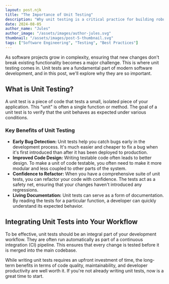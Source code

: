 ```yaml
---
layout: post.njk
title: "The Importance of Unit Testing"
description: "Why unit testing is a critical practice for building robust and maintainable software."
date: 2024-08-05
author_name: "Jules"
author_image: "/assets/images/author-jules.svg"
thumbnail: "/assets/images/post-5-thumbnail.svg"
tags: ["Software Engineering", "Testing", "Best Practices"]
---
```


As software projects grow in complexity, ensuring that new changes don't break existing functionality becomes a major challenge. This is where unit testing comes in. Unit tests are a fundamental part of modern software development, and in this post, we'll explore why they are so important.

## What is Unit Testing?

A unit test is a piece of code that tests a small, isolated piece of your application. This "unit" is often a single function or method. The goal of a unit test is to verify that the unit behaves as expected under various conditions.

### Key Benefits of Unit Testing

*   **Early Bug Detection:** Unit tests help you catch bugs early in the development process. It's much easier and cheaper to fix a bug when it's first introduced than after it has been deployed to production.
*   **Improved Code Design:** Writing testable code often leads to better design. To make a unit of code testable, you often need to make it more modular and less coupled to other parts of the system.
*   **Confidence to Refactor:** When you have a comprehensive suite of unit tests, you can refactor your code with confidence. The tests act as a safety net, ensuring that your changes haven't introduced any regressions.
*   **Living Documentation:** Unit tests can serve as a form of documentation. By reading the tests for a particular function, a developer can quickly understand its expected behavior.

## Integrating Unit Tests into Your Workflow

To be effective, unit tests should be an integral part of your development workflow. They are often run automatically as part of a continuous integration (CI) pipeline. This ensures that every change is tested before it is merged into the main codebase.

While writing unit tests requires an upfront investment of time, the long-term benefits in terms of code quality, maintainability, and developer productivity are well worth it. If you're not already writing unit tests, now is a great time to start.

